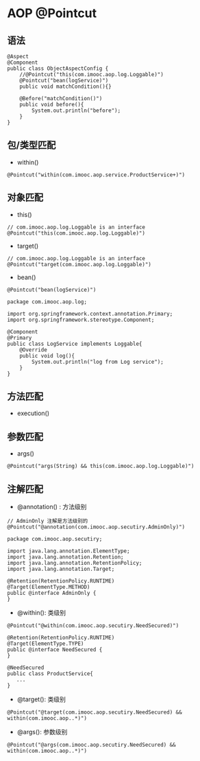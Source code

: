 # AOP @Pointcut

## 语法
```
@Aspect
@Component
public class ObjectAspectConfig {
    //@Pointcut("this(com.imooc.aop.log.Loggable)")
    @Pointcut("bean(logService)")
    public void matchCondition(){}

    @Before("matchCondition()")
    public void before(){
        System.out.println("before");
    }
}
```

## 包/类型匹配

* within()
```
@Pointcut("within(com.imooc.aop.service.ProductService+)")
```


## 对象匹配
* this()
```
// com.imooc.aop.log.Loggable is an interface
@Pointcut("this(com.imooc.aop.log.Loggable)")
```
* target()
```
// com.imooc.aop.log.Loggable is an interface
@Pointcut("target(com.imooc.aop.log.Loggable)")
```
* bean()
```
@Pointcut("bean(logService)")
```

```
package com.imooc.aop.log;

import org.springframework.context.annotation.Primary;
import org.springframework.stereotype.Component;

@Component
@Primary
public class LogService implements Loggable{
    @Override
    public void log(){
        System.out.println("log from Log service");
    }
}
```

## 方法匹配

* execution()

## 参数匹配
* args()
```
@Pointcut("args(String) && this(com.imooc.aop.log.Loggable)")
```


## 注解匹配
* @annotation() : 方法级别
```
// AdminOnly 注解是方法级别的
@Pointcut("@annotation(com.imooc.aop.secutiry.AdminOnly)")
```
```
package com.imooc.aop.secutiry;

import java.lang.annotation.ElementType;
import java.lang.annotation.Retention;
import java.lang.annotation.RetentionPolicy;
import java.lang.annotation.Target;

@Retention(RetentionPolicy.RUNTIME)
@Target(ElementType.METHOD)
public @interface AdminOnly {
}
```
* @within(): 类级别
```
@Pointcut("@within(com.imooc.aop.secutiry.NeedSecured)")
```
```
@Retention(RetentionPolicy.RUNTIME)
@Target(ElementType.TYPE)
public @interface NeedSecured {
}
```
```
@NeedSecured
public class ProductService{
   ...
}
```

* @target(): 类级别
```
@Pointcut("@target(com.imooc.aop.secutiry.NeedSecured) && within(com.imooc.aop..*)")
```

* @args(): 参数级别
```
@Pointcut("@args(com.imooc.aop.secutiry.NeedSecured) && within(com.imooc.aop..*)")
```
